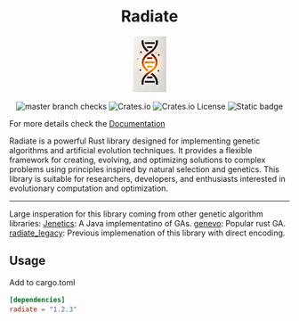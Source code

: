 <h1 style="text-align: center">Radiate</h1>
<p align="center">
  <img src="/docs/assets/radiate.png" height="100">
</p>

<span style="text-align:center">

  ![master branch checks][master_branch_checks] ![Crates.io][crates_link] ![Crates.io License][license] ![Static badge][static_evolution_badge]

</span>

[crates_link]: https://img.shields.io/crates/v/radiate

[master_branch_checks]: https://img.shields.io/github/check-runs/pkalivas/radiate/master

[license]: https://img.shields.io/crates/l/radiate

[static_evolution_badge]: https://img.shields.io/badge/evolution-genetics-default

[rust_badge]: https://img.shields.io/badge/rust-%23000000.svg?logo=rust&logoColor=orange

[jenetics_link]: https://github.com/jenetics/jenetics

[genevo_link]: https://github.com/innoave/genevo

[radiate_legacy]: https://github.com/pkalivas/radiate.legacy


For more details check the [Documentation](https://pkalivas.github.io/radiate/)

Radiate is a powerful Rust library designed for implementing genetic algorithms and artificial evolution techniques. It
provides a flexible framework for creating, evolving, and optimizing solutions to complex problems using principles
inspired by natural selection and genetics. This library is suitable for researchers, developers, and enthusiasts
interested in evolutionary computation and optimization.

---

Large insperation for this library coming from other genetic algorithm libraries:
[Jenetics][jenetics_link]: A Java implementatino of GAs.
[genevo][genevo_link]: Popular rust GA.
[radiate_legacy][radiate_legacy]: Previous implemenation of this library with direct encoding.

## Usage

Add to cargo.toml

```toml
[dependencies]
radiate = "1.2.3"
```


<!-- ## Examples

The radiate-examples directory contains several examples demonstrating the capabilities of the library, including:

* **[Min-Sum](https://github.com/pkalivas/radiate/blob/master/radiate-examples/min-sum/src/main.rs)**: An example of
  minimizing a sum of integers.
* **[N-Queens](https://github.com/pkalivas/radiate/blob/master/radiate-examples/nqueens/src/main.rs)**: A classic
  problem in which the goal is to place N queens on a chessboard such that no two queens threaten each other.
* **[Knapsack](https://github.com/pkalivas/radiate/blob/master/radiate-examples/knapsack/src/main.rs)**: Another classic
  problem for evolutionary algorithms.
* **[Regression Graph](https://github.com/pkalivas/radiate/blob/master/radiate-examples/regression-graph/src/main.rs)**:
  Evolve a ```Graph<f32>``` (essentially a graph based neural network) for regression analysis.
*
    *

*[Simple Memory Graph](https://github.com/pkalivas/radiate/blob/master/radiate-examples/simple-memory-graph/src/main.rs)
**: Evolve a ```Graph<f32>``` (Neural Network) using recurrent connections for Neural Network based memory.

* **[XOR Graph](https://github.com/pkalivas/radiate/blob/master/radiate-examples/xor-graph/src/main.rs)**: Evolve a
  ```Graph<f32>``` to solve the classic [XOR problem](https://dev.to/jbahire/demystifying-the-xor-problem-1blk). -->